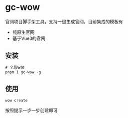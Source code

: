 # gc-wow
官网项目脚手架工具，支持一键生成官网，目前集成的模板有
- 纯原生官网
- 基于Vue3的官网
## 安装
```js
# 全局安装
pnpm i gc-wow -g
```
## 使用
```shell
wow create
```
按照提示一步一步创建即可
